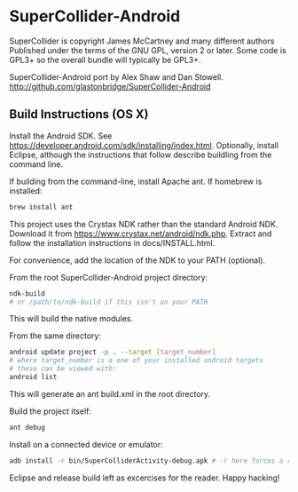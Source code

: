 # SuperCollider-Android

SuperCollider is copyright James McCartney and many different authors
Published under the terms of the GNU GPL, version 2 or later. Some code is GPL3+ so the overall bundle will typically be GPL3+.


SuperCollider-Android port by Alex Shaw and Dan Stowell.
http://github.com/glastonbridge/SuperCollider-Android

## Build Instructions (OS X)
Install the Android SDK. See https://developer.android.com/sdk/installing/index.html. Optionally, install Eclipse, although the instructions that
follow describe buildling from the command line.

If building from the command-line, install Apache ant. If homebrew is installed:

```bash
brew install ant
```
This project uses the Crystax NDK rather than the standard Android NDK. Download it from https://www.crystax.net/android/ndk.php. Extract and follow the installation instructions in docs/INSTALL.html.

For convenience, add the location of the NDK to your PATH (optional).

From the root SuperCollider-Android project directory:

```bash
ndk-build
# or /path/to/ndk-build if this isn't on your PATH
```
This will build the native modules.

From the same directory:

```bash
android update project -p . --target [target_number]
# where target_number is a one of your installed android targets
# these can be viewed with:
android list
```
This will generate an ant build.xml in the root directory.

Build the project itself:

```bash
ant debug
```
Install on a connected device or emulator:

```bash
adb install -r bin/SuperColliderActivity-debug.apk # -r here forces a reintsall if the apk already exists on the target
```
Eclipse and release build left as excercises for the reader. Happy hacking!